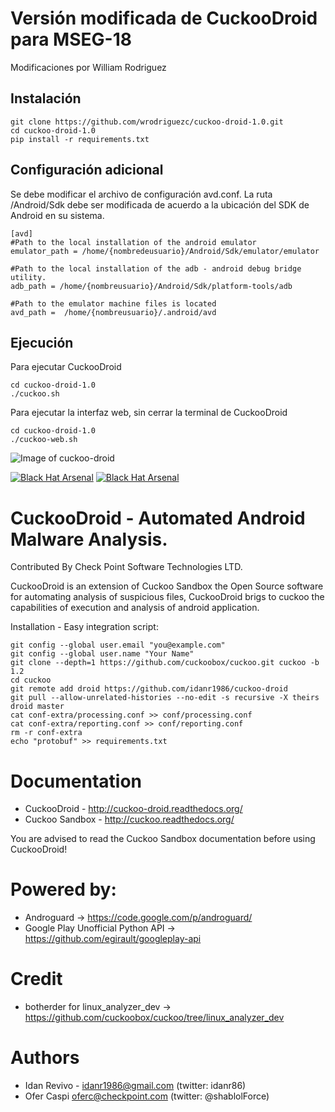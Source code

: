 Versión modificada de CuckooDroid para MSEG-18
=================================================
Modificaciones por William Rodriguez
    
Instalación
-----------

    git clone https://github.com/wrodriguezc/cuckoo-droid-1.0.git
    cd cuckoo-droid-1.0
    pip install -r requirements.txt 

Configuración adicional
-----------------------
Se debe modificar el archivo de configuración avd.conf. La ruta /Android/Sdk debe ser modificada de acuerdo a la ubicación del SDK de Android en su sistema.

    [avd]
    #Path to the local installation of the android emulator
    emulator_path = /home/{nombredeusuario}/Android/Sdk/emulator/emulator

    #Path to the local installation of the adb - android debug bridge utility.
    adb_path = /home/{nombreusuario}/Android/Sdk/platform-tools/adb

    #Path to the emulator machine files is located
    avd_path =  /home/{nombreusuario}/.android/avd

  



Ejecución
---------

Para ejecutar CuckooDroid

    cd cuckoo-droid-1.0
    ./cuckoo.sh

Para ejecutar la interfaz web, sin cerrar la terminal de CuckooDroid

    cd cuckoo-droid-1.0
    ./cuckoo-web.sh

![Image of cuckoo-droid](https://github.com/idanr1986/cuckoo-droid/blob/master/documentation/book/src/_images/logo/cuckoo.png?raw=true)

[![Black Hat Arsenal](https://www.toolswatch.org/badges/arsenal/2015.svg)]( https://www.blackhat.com/us-15/arsenal.html)
[![Black Hat Arsenal](https://www.toolswatch.org/badges/arsenal/2016.svg)]( https://www.blackhat.com/us-16/arsenal.html)

CuckooDroid - Automated Android Malware Analysis.
=================================================
Contributed By Check Point Software Technologies LTD.

CuckooDroid is an extension of Cuckoo Sandbox the Open Source software for automating analysis of suspicious files, CuckooDroid brigs to cuckoo the capabilities of execution and analysis of android application.

Installation - Easy integration script:

    git config --global user.email "you@example.com"
    git config --global user.name "Your Name"
    git clone --depth=1 https://github.com/cuckoobox/cuckoo.git cuckoo -b 1.2
    cd cuckoo
    git remote add droid https://github.com/idanr1986/cuckoo-droid
    git pull --allow-unrelated-histories --no-edit -s recursive -X theirs droid master 
    cat conf-extra/processing.conf >> conf/processing.conf
    cat conf-extra/reporting.conf >> conf/reporting.conf
    rm -r conf-extra
    echo "protobuf" >> requirements.txt

Documentation
=============
- CuckooDroid - http://cuckoo-droid.readthedocs.org/
- Cuckoo Sandbox - http://cuckoo.readthedocs.org/

You are advised to read the Cuckoo Sandbox documentation before using CuckooDroid!

Powered by:
===========
- Androguard -> https://code.google.com/p/androguard/
- Google Play Unofficial Python API -> https://github.com/egirault/googleplay-api

Credit
======
- botherder for linux_analyzer_dev -> https://github.com/cuckoobox/cuckoo/tree/linux_analyzer_dev

Authors
=======
- Idan Revivo - idanr1986@gmail.com (twitter: idanr86)
- Ofer Caspi oferc@checkpoint.com (twitter: @shablolForce)
